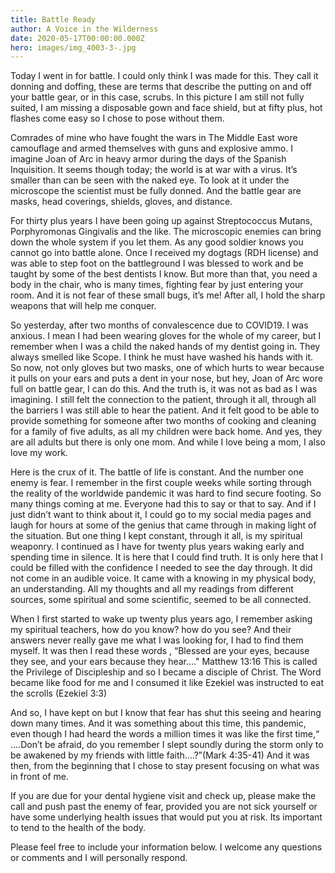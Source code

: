 ```yaml
---
title: Battle Ready
author: A Voice in the Wilderness
date: 2020-05-17T00:00:00.000Z
hero: images/img_4003-3-.jpg
---
```

Today I went in for battle. I could only think I was made for this. They call it donning and doffing, these are terms that describe the putting on and off your battle gear, or in this case, scrubs. In this picture I am still not fully suited, I am missing a disposable gown and face shield, but at fifty plus, hot flashes come easy so I chose to pose without them.

Comrades of mine who have fought the wars in The Middle East wore camouflage and armed themselves with guns and explosive ammo. I imagine Joan of Arc in heavy armor during the days of the Spanish Inquisition. It seems though today; the world is at war with a virus. It’s smaller than can be seen with the naked eye. To look at it under the microscope the scientist must be fully donned. And the battle gear are masks, head coverings, shields, gloves, and distance.

For thirty plus years I have been going up against Streptococcus Mutans, Porphyromonas Gingivalis and the like. The microscopic enemies can bring down the whole system if you let them. As any good soldier knows you cannot go into battle alone. Once I received my dogtags (RDH license) and was able to step foot on the battleground I was blessed to work and be taught by some of the best dentists I know. But more than that, you need a body in the chair, who is many times, fighting fear by just entering your room. And it is not fear of these small bugs, it’s me! After all, I hold the sharp weapons that will help me conquer.

So yesterday, after two months of convalescence due to COVID19. I was anxious. I mean I had been wearing gloves for the whole of my career, but I remember when I was a child the naked hands of my dentist going in. They always smelled like Scope. I think he must have washed his hands with it. So now, not only gloves but two masks, one of which hurts to wear because it pulls on your ears and puts a dent in your nose, but hey, Joan of Arc wore full on battle gear, I can do this. And the truth is, it was not as bad as I was imagining. I still felt the connection to the patient, through it all, through all the barriers I was still able to hear the patient. And it felt good to be able to provide something for someone after two months of cooking and cleaning for a family of five adults, as all my children were back home. And yes, they are all adults but there is only one mom. And while I love being a mom, I also love my work.

Here is the crux of it. The battle of life is constant. And the number one enemy is fear. I remember in the first couple weeks while sorting through the reality of the worldwide pandemic it was hard to find secure footing. So many things coming at me. Everyone had this to say or that to say. And if I just didn’t want to think about it, I could go to my social media pages and laugh for hours at some of the genius that came through in making light of the situation. But one thing I kept constant, through it all, is my spiritual weaponry. I continued as I have for twenty plus years waking early and spending time in silence. It is here that I could find truth. It is only here that I could be filled with the confidence I needed to see the day through. It did not come in an audible voice. It came with a knowing in my physical body, an understanding. All my thoughts and all my readings from different sources, some spiritual and some scientific, seemed to be all connected.

When I first started to wake up twenty plus years ago, I remember asking my spiritual teachers, how do you know? how do you see? And their answers never really gave me what I was looking for, I had to find them myself. It was then I read these words , “Blessed are your eyes, because they see, and your ears because they hear...." Matthew 13:16 This is called the Privilege of Discipleship and so I became a disciple of Christ. The Word became like food for me and I consumed it like Ezekiel was instructed to eat the scrolls (Ezekiel 3:3)

And so, I have kept on but I know that fear has shut this seeing and hearing down many times. And it was something about this time, this pandemic, even though I had heard the words a million times it was like the first time,“ ….Don’t be afraid, do you remember I slept soundly during the storm only to be awakened by my friends with little faith….?”(Mark 4:35-41) And it was then, from the beginning that I chose to stay present focusing on what was in front of me.

If you are due for your dental hygiene visit and check up, please make the call and push past the enemy of fear, provided you are not sick yourself or have some underlying health issues that would put you at risk. Its important to tend to the health of the body. 

Please feel free to include your information below. I welcome any questions or comments and I will personally respond.
